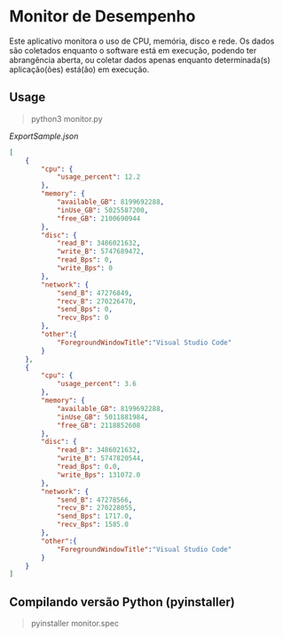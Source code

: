 # Monitor de Desempenho

Este aplicativo monitora o uso de CPU, memória, disco e rede.
Os dados são coletados enquanto o software está em execução, podendo ter abrangência aberta, ou coletar dados apenas enquanto determinada(s) aplicação(ões) está(ão) em execução.



## Usage

> python3 monitor.py

*ExportSample.json*
```json
[
    {
        "cpu": {
            "usage_percent": 12.2
        },
        "memory": {
            "available_GB": 8199692288,
            "inUse_GB": 5025587200,
            "free_GB": 2100690944
        },
        "disc": {
            "read_B": 3486021632,
            "write_B": 5747689472,
            "read_Bps": 0,
            "write_Bps": 0
        },
        "network": {
            "send_B": 47276849,
            "recv_B": 270226470,
            "send_Bps": 0,
            "recv_Bps": 0
        },
        "other":{
            "ForegroundWindowTitle":"Visual Studio Code"
        }
    },
    {
        "cpu": {
            "usage_percent": 3.6
        },
        "memory": {
            "available_GB": 8199692288,
            "inUse_GB": 5011881984,
            "free_GB": 2118852608
        },
        "disc": {
            "read_B": 3486021632,
            "write_B": 5747820544,
            "read_Bps": 0.0,
            "write_Bps": 131072.0
        },
        "network": {
            "send_B": 47278566,
            "recv_B": 270228055,
            "send_Bps": 1717.0,
            "recv_Bps": 1585.0
        },
        "other":{
            "ForegroundWindowTitle":"Visual Studio Code"
        }
    }
]
```


## Compilando versão Python (pyinstaller)

> pyinstaller monitor.spec